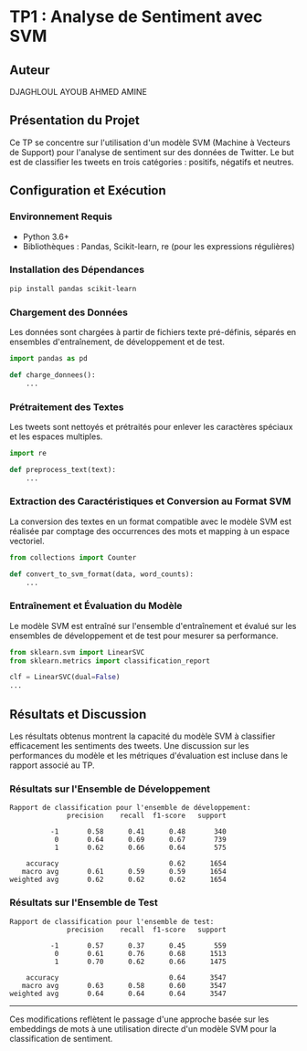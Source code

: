 # TP1 : Analyse de Sentiment avec SVM

## Auteur
DJAGHLOUL AYOUB AHMED AMINE

## Présentation du Projet
Ce TP se concentre sur l'utilisation d'un modèle SVM (Machine à Vecteurs de Support) pour l'analyse de sentiment sur des données de Twitter. Le but est de classifier les tweets en trois catégories : positifs, négatifs et neutres.

## Configuration et Exécution

### Environnement Requis
- Python 3.6+
- Bibliothèques : Pandas, Scikit-learn, re (pour les expressions régulières)

### Installation des Dépendances
```bash
pip install pandas scikit-learn
```

### Chargement des Données
Les données sont chargées à partir de fichiers texte pré-définis, séparés en ensembles d'entraînement, de développement et de test.

```python
import pandas as pd

def charge_donnees():
    ...
```

### Prétraitement des Textes
Les tweets sont nettoyés et prétraités pour enlever les caractères spéciaux et les espaces multiples.

```python
import re

def preprocess_text(text):
    ...
```

### Extraction des Caractéristiques et Conversion au Format SVM
La conversion des textes en un format compatible avec le modèle SVM est réalisée par comptage des occurrences des mots et mapping à un espace vectoriel.

```python
from collections import Counter

def convert_to_svm_format(data, word_counts):
    ...
```

### Entraînement et Évaluation du Modèle
Le modèle SVM est entraîné sur l'ensemble d'entraînement et évalué sur les ensembles de développement et de test pour mesurer sa performance.

```python
from sklearn.svm import LinearSVC
from sklearn.metrics import classification_report

clf = LinearSVC(dual=False)
...
```

## Résultats et Discussion
Les résultats obtenus montrent la capacité du modèle SVM à classifier efficacement les sentiments des tweets. Une discussion sur les performances du modèle et les métriques d'évaluation est incluse dans le rapport associé au TP.

### Résultats sur l'Ensemble de Développement
```plaintext
Rapport de classification pour l'ensemble de développement:
              precision    recall  f1-score   support

          -1       0.58      0.41      0.48       340
           0       0.64      0.69      0.67       739
           1       0.62      0.66      0.64       575

    accuracy                           0.62      1654
   macro avg       0.61      0.59      0.59      1654
weighted avg       0.62      0.62      0.62      1654
```

### Résultats sur l'Ensemble de Test
```plaintext
Rapport de classification pour l'ensemble de test:
              precision    recall  f1-score   support

          -1       0.57      0.37      0.45       559
           0       0.61      0.76      0.68      1513
           1       0.70      0.62      0.66      1475

    accuracy                           0.64      3547
   macro avg       0.63      0.58      0.60      3547
weighted avg       0.64      0.64      0.64      3547
```

---

Ces modifications reflètent le passage d'une approche basée sur les embeddings de mots à une utilisation directe d'un modèle SVM pour la classification de sentiment.
